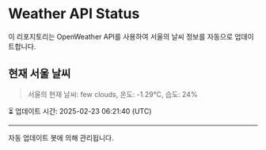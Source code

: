 
# Weather API Status

이 리포지토리는 OpenWeather API를 사용하여 서울의 날씨 정보를 자동으로 업데이트합니다.

## 현재 서울 날씨
> 서울의 현재 날씨: few clouds, 온도: -1.29°C, 습도: 24%

⏳ 업데이트 시간: 2025-02-23 06:21:40 (UTC)

---
자동 업데이트 봇에 의해 관리됩니다.
